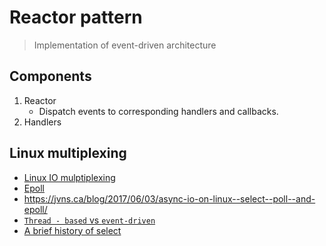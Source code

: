 # Reactor pattern

> Implementation of event-driven architecture

## Components

1. Reactor
   - Dispatch events to corresponding handlers and callbacks.
2. Handlers

## Linux multiplexing

- [Linux IO mulptiplexing](http://devarea.com/linux-io-multiplexing-select-vs-poll-vs-epoll/)
- [Epoll](https://idea.popcount.org/2017-02-20-epoll-is-fundamentally-broken-12/)
- https://jvns.ca/blog/2017/06/03/async-io-on-linux--select--poll--and-epoll/
- [`Thread - based` vs `event-driven`](https://dzone.com/articles/understanding-reactor-pattern-thread-based-and-eve)
- [A brief history of select](https://idea.popcount.org/2016-11-01-a-brief-history-of-select2/)